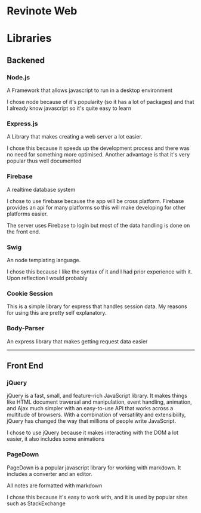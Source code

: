 Revinote Web
==

# Libraries 

## Backened


### Node.js

A Framework that allows javascript to run in a desktop environment

I chose node because of it's popularity (so it has a lot of packages) and that I already know javascript so it's quite easy to learn

### Express.js

A Library that makes creating a web server a lot easier. 

I chose this because it speeds up the development process and there was no need for something more optimised. Another advantage is that it's very popular thus well documented

### Firebase

A realtime database system

I chose to use firebase because the app will be cross platform. Firebase provides an api for many platforms so this will make developing for other platforms easier.

The server uses Firebase to login but most of the data handling is done on the front end.

### Swig

An node templating language.

I chose this because I like the syntax of it and I had prior experience with it. Upon reflection I would probably 

### Cookie Session

This is a simple library for express that handles session data. My reasons for using this are pretty self explanatory.

### Body-Parser

An express library that makes getting request data easier

---

## Front End

### jQuery

jQuery is a fast, small, and feature-rich JavaScript library. It makes things like HTML document traversal and manipulation, event handling, animation, and Ajax much simpler with an easy-to-use API that works across a multitude of browsers. With a combination of versatility and extensibility, jQuery has changed the way that millions of people write JavaScript.

I chose to use jQuery because it makes interacting with the DOM a lot easier, it also includes some animations

### PageDown

PageDown is a popular javascript library for working with markdown. It includes a converter and an editor.

All notes are formatted with markdown

I chose this because it's easy to work with, and it is used by popular sites such as StackExchange
